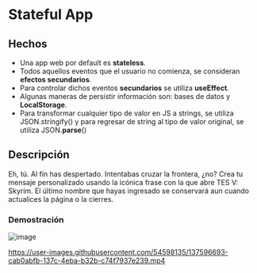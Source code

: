 # Stateful App

## Hechos

* Una app web por default es **stateless**.
* Todos aquellos eventos que el usuario no comienza, se consideran **efectos secundarios**.
* Para controlar dichos eventos **secundarios** se utiliza **useEffect**.
* Algunas maneras de persistir información son: bases de datos y **LocalStorage**.
* Para transformar cualquier tipo de valor en JS a strings, se utiliza JSON.stringify() y para regresar de string al tipo de valor original, se utiliza JSON.**parse**()

## Descripción

Eh, tú. Al fin has despertado. Intentabas cruzar la frontera, ¿no? Crea tu mensaje personalizado usando la icónica frase con la que abre TES V: Skyrim. El último nombre que hayas ingresado se conservará aun cuando actualices la página o la cierres.

### Demostración 

![image](https://user-images.githubusercontent.com/54598135/137596686-528b6d6a-64e6-4812-835e-820f0516a70d.png)

https://user-images.githubusercontent.com/54598135/137596693-cab0abfb-137c-4eba-b32b-c74f7937e239.mp4
